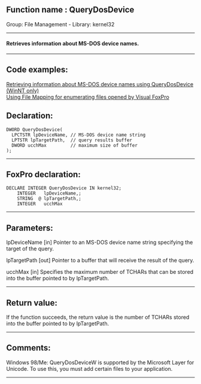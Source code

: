 
## Function name : QueryDosDevice
Group: File Management - Library: kernel32    
***  


#### Retrieves information about MS-DOS device names.
***  


## Code examples:
[Retrieving information about MS-DOS device names using QueryDosDevice (WinNT only)](../../samples/sample_241.md)  
[Using File Mapping for enumerating files opened by Visual FoxPro](../../samples/sample_473.md)  

## Declaration:
```foxpro  
DWORD QueryDosDevice(
  LPCTSTR lpDeviceName, // MS-DOS device name string
  LPTSTR lpTargetPath,  // query results buffer
  DWORD ucchMax         // maximum size of buffer
);  
```  
***  


## FoxPro declaration:
```foxpro  
DECLARE INTEGER QueryDosDevice IN kernel32;
	INTEGER   lpDeviceName,;
	STRING  @ lpTargetPath,;
	INTEGER   ucchMax  
```  
***  


## Parameters:
lpDeviceName 
[in] Pointer to an MS-DOS device name string specifying the target of the query. 

lpTargetPath 
[out] Pointer to a buffer that will receive the result of the query. 

ucchMax 
[in] Specifies the maximum number of TCHARs that can be stored into the buffer pointed to by lpTargetPath.   
***  


## Return value:
If the function succeeds, the return value is the number of TCHARs stored into the buffer pointed to by lpTargetPath.   
***  


## Comments:
Windows 98/Me: QueryDosDeviceW is supported by the Microsoft Layer for Unicode. To use this, you must add certain files to your application.  
  
***  

